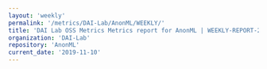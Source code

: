 ```yaml
---
layout: 'weekly'
permalink: '/metrics/DAI-Lab/AnonML/WEEKLY/'
title: 'DAI Lab OSS Metrics Metrics report for AnonML | WEEKLY-REPORT-2019-11-10'
organization: 'DAI-Lab'
repository: 'AnonML'
current_date: '2019-11-10'
---
```

